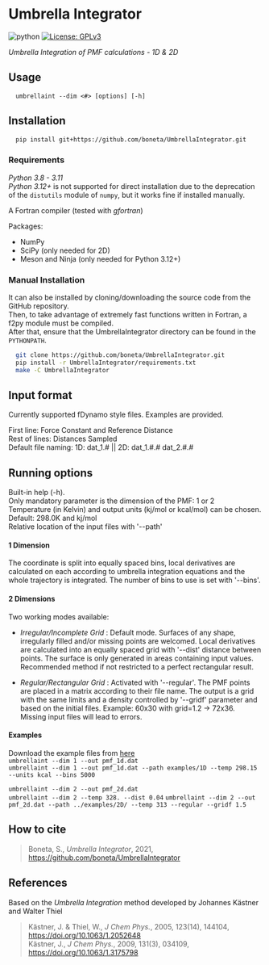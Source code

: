 # Umbrella Integrator

![python](https://img.shields.io/badge/python-3.8+-red.svg)
[![License: GPLv3](https://img.shields.io/badge/license-GPLv3-blue.svg)](https://www.gnu.org/licenses/gpl-3.0)


*Umbrella Integration of PMF calculations - 1D & 2D*


## Usage
```
  umbrellaint --dim <#> [options] [-h]
```

## Installation
```bash
  pip install git+https://github.com/boneta/UmbrellaIntegrator.git
```
### Requirements
*Python 3.8 - 3.11*  
*Python 3.12+* is not supported for direct installation due to the deprecation of the `distutils` module of `numpy`, but it works fine if installed manually.

A Fortran compiler (tested with *gfortran*)

Packages:
  - NumPy
  - SciPy (only needed for 2D)
  - Meson and Ninja (only needed for Python 3.12+)

### Manual Installation
It can also be installed by cloning/downloading the source code from the GitHub repository.  
Then, to take advantage of extremely fast functions written in Fortran, a f2py module must be compiled.  
After that, ensure that the UmbrellaIntegrator directory can be found in the `PYTHONPATH`.
```bash
  git clone https://github.com/boneta/UmbrellaIntegrator.git
  pip install -r UmbrellaIntegrator/requirements.txt
  make -C UmbrellaIntegrator
```

## Input format

Currently supported fDynamo style files. Examples are provided.

First line: Force Constant and Reference Distance  
Rest of lines: Distances Sampled  
Default file naming: 1D: dat_1.# || 2D: dat_1.#.# dat_2.#.#


## Running options
Built-in help (-h).  
Only mandatory parameter is the dimension of the PMF: 1 or 2  
Temperature (in Kelvin) and output units (kj/mol or kcal/mol) can be chosen. Default: 298.0K and kj/mol  
Relative location of the input files with '--path'

#### 1 Dimension
The coordinate is split into equally spaced bins, local derivatives are calculated on each according to umbrella integration equations and the whole trajectory is integrated. The number of bins to use is set with '--bins'.

#### 2 Dimensions
Two working modes available:

 - *Irregular/Incomplete Grid* : Default mode. Surfaces of any shape, irregularly filled and/or missing points are welcomed. Local derivatives are calculated into an equally spaced grid with '--dist' distance between points. The surface is only generated in areas containing input values. Recommended method if not restricted to a perfect rectangular result.
 
 - *Regular/Rectangular Grid* : Activated with '--regular'. The PMF points are placed in a matrix according to their file name. The output is a grid with the same limits and a density controlled by '--gridf' parameter and based on the initial files. Example: 60x30 with grid=1.2 -> 72x36. Missing input files will lead to errors.

#### Examples
Download the example files from [here](https://github.com/boneta/UmbrellaIntegrator/releases/latest)  
`umbrellaint --dim 1 --out pmf_1d.dat`  
`umbrellaint --dim 1 --out pmf_1d.dat --path examples/1D --temp 298.15 --units kcal --bins 5000`

`umbrellaint --dim 2 --out pmf_2d.dat`  
`umbrellaint --dim 2 --temp 328. --dist 0.04`
`umbrellaint --dim 2 --out pmf_2d.dat --path ../examples/2D/ --temp 313 --regular --gridf 1.5`  


## How to cite
  > Boneta, S., _Umbrella Integrator_, 2021, https://github.com/boneta/UmbrellaIntegrator


## References
Based on the _Umbrella Integration_ method developed by Johannes Kästner and Walter Thiel

  > Kästner, J. & Thiel, W., _J Chem Phys._, 2005, 123(14), 144104, https://doi.org/10.1063/1.2052648  
  > Kästner, J., _J Chem Phys._, 2009, 131(3), 034109, https://doi.org/10.1063/1.3175798
